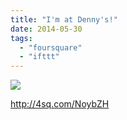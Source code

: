 ```yaml
---
title: "I'm at Denny's!"
date: 2014-05-30
tags: 
  - "foursquare"
  - "ifttt"
---
```


![](images/1hjIcvT)  
  
http://4sq.com/NoybZH
